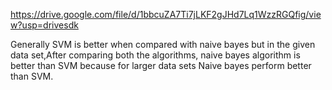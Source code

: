 https://drive.google.com/file/d/1bbcuZA7Ti7jLKF2gJHd7Lq1WzzRGQfig/view?usp=drivesdk

Generally SVM is better when compared with naive bayes but in the given data set,After comparing both the algorithms, naive bayes algorithm is better than SVM because for larger data sets Naive bayes perform better than SVM.
